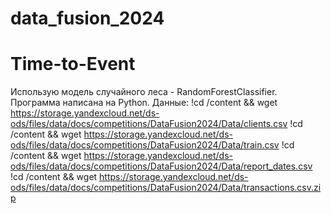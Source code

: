 # data_fusion_2024
# Time-to-Event
Использую модель случайного леса - RandomForestClassifier.
Программа написана на Python.
Данные:
!cd /content && wget https://storage.yandexcloud.net/ds-ods/files/data/docs/competitions/DataFusion2024/Data/clients.csv
!cd /content && wget https://storage.yandexcloud.net/ds-ods/files/data/docs/competitions/DataFusion2024/Data/train.csv
!cd /content && wget https://storage.yandexcloud.net/ds-ods/files/data/docs/competitions/DataFusion2024/Data/report_dates.csv
!cd /content && wget https://storage.yandexcloud.net/ds-ods/files/data/docs/competitions/DataFusion2024/Data/transactions.csv.zip

